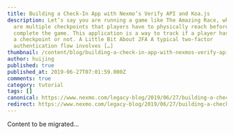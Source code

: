 ```yaml
---
title: Building a Check-In App with Nexmo’s Verify API and Koa.js
description: Let’s say you are running a game like The Amazing Race, where there
  are multiple checkpoints that players have to physically reach before they can
  complete the game. This application is a way to track if a player has reached
  a checkpoint or not. A Little Bit About 2FA A typical two-factor
  authentication flow involves […]
thumbnail: /content/blog/building-a-check-in-app-with-nexmos-verify-api-dr/Build-a-Check-In-App_1200x675.jpg
author: huijing
published: true
published_at: 2019-06-27T07:01:59.000Z
comments: true
category: tutorial
tags: []
canonical: https://www.nexmo.com/legacy-blog/2019/06/27/building-a-check-in-app-with-nexmos-verify-api-dr
redirect: https://www.nexmo.com/legacy-blog/2019/06/27/building-a-check-in-app-with-nexmos-verify-api-dr
---
```


Content to be migrated...
